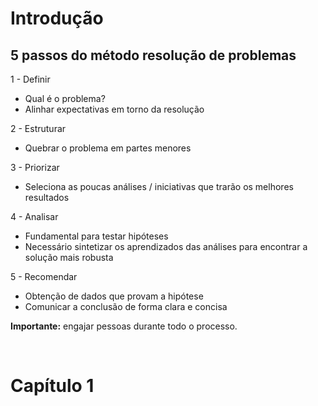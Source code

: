 # Introdução

## 5 passos do método resolução de problemas

1 - Definir 

* Qual é o problema?
* Alinhar expectativas em torno da resolução  

2 - Estruturar

* Quebrar o problema em partes menores

3 - Priorizar

* Seleciona as poucas análises / iniciativas que trarão os melhores resultados

4 - Analisar

* Fundamental para testar hipóteses
* Necessário sintetizar os aprendizados das análises para encontrar a solução mais robusta

5 - Recomendar

* Obtenção de dados que provam a hipótese
* Comunicar a conclusão de forma clara e concisa

**Importante:** engajar pessoas durante todo o processo.

<br>

# Capítulo 1

